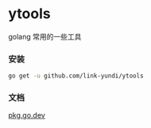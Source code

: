 # ytools

golang 常用的一些工具

### 安装

```sh
go get -u github.com/link-yundi/ytools
```

### 文档

[pkg.go.dev](https://pkg.go.dev/github.com/link-yundi/ytools)
